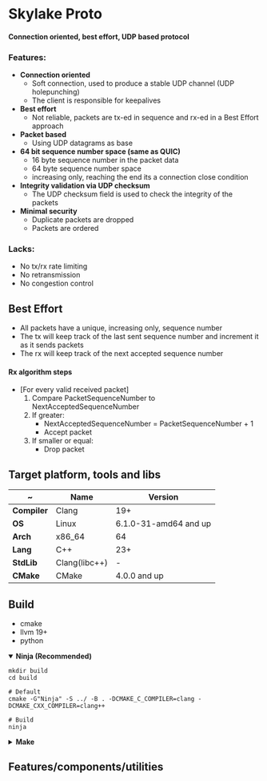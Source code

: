 # Skylake Proto

#### Connection oriented, best effort, UDP based protocol

### Features:
 - **Connection oriented**
    - Soft connection, used to produce a stable UDP channel (UDP holepunching)
    - The client is responsible for keepalives
 - **Best effort**
    - Not reliable, packets are tx-ed in sequence and rx-ed in a Best Effort approach
 - **Packet based**
    - Using UDP datagrams as base
 - **64 bit sequence number space (same as QUIC)**
    - 16 byte sequence number in the packet data
    - 64 byte sequence number space
    - increasing only, reaching the end its a connection close condition
 - **Integrity validation via UDP checksum**
    - The UDP checksum field is used to check the integrity of the packets
 - **Minimal security**
    - Duplicate packets are dropped
    - Packets are ordered

### Lacks:
 - No tx/rx rate limiting
 - No retransmission
 - No congestion control

## Best Effort
 - All packets have a unique, increasing only, sequence number
 - The tx will keep track of the last sent sequence number and increment it as it sends packets
 - The rx will keep track of the next accepted sequence number

#### Rx algorithm steps
 - [For every valid received packet]
    1. Compare PacketSequenceNumber to NextAcceptedSequenceNumber
    2. If greater: 
        - NextAcceptedSequenceNumber = PacketSequenceNumber + 1
        - Accept packet
    3. If smaller or equal:
        - Drop packet

## Target platform, tools and libs
|    ~            | Name          | Version               |
|-----------------|---------------|-----------------------|
| <b>Compiler</b> | Clang         | 19+                   |
| <b>OS</b>       | Linux         | 6.1.0-31-amd64 and up |
| <b>Arch</b>     | x86_64        | 64                    |
| <b>Lang</b>     | C++           | 23+                   |
| <b>StdLib</b>   | Clang(libc++) | -                     |
| <b>CMake</b>    | CMake         | 4.0.0 and up          |

## Build
- cmake 
- llvm 19+
- python

<details open>
  <summary><b>Ninja (Recommended)</b></summary>

    mkdir build
    cd build

    # Default
    cmake -G"Ninja" -S ../ -B . -DCMAKE_C_COMPILER=clang -DCMAKE_CXX_COMPILER=clang++ 

    # Build
    ninja

</details>
<details>
  <summary><b>Make</b></summary>

    mkdir build
    cd build

    # Default
    cmake -G"Unix Makefiles" -S ../ -B . -DCMAKE_C_COMPILER=clang -DCMAKE_CXX_COMPILER=clang++ 

    # Build
    make -j8

</details>

## Features/components/utilities
